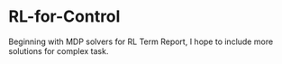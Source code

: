 # RL-for-Control
Beginning with MDP solvers for RL Term Report, I hope to include more solutions for complex task.
